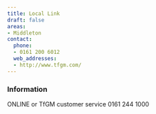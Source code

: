 ```yaml
---
title: Local Link
draft: false
areas:
- Middleton
contact:
  phone:
  - 0161 200 6012
  web_addresses:
  - http://www.tfgm.com/
---
```


### Information
ONLINE or TfGM customer service 0161 244 1000

